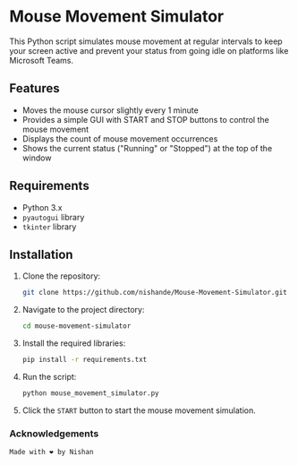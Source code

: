 # Mouse Movement Simulator

This Python script simulates mouse movement at regular intervals to keep your screen active and prevent your status from going idle on platforms like Microsoft Teams.

## Features

- Moves the mouse cursor slightly every 1 minute
- Provides a simple GUI with START and STOP buttons to control the mouse movement
- Displays the count of mouse movement occurrences
- Shows the current status ("Running" or "Stopped") at the top of the window

## Requirements

- Python 3.x
- `pyautogui` library
- `tkinter` library

## Installation

1. Clone the repository:
   ```bash
   git clone https://github.com/nishande/Mouse-Movement-Simulator.git
    ```
2. Navigate to the project directory:

    ```bash
    cd mouse-movement-simulator
    ```
3. Install the required libraries:

    ```bash
    pip install -r requirements.txt
    ```
4. Run the script:

    ```bash 
    python mouse_movement_simulator.py
    ```
5. Click the `START` button to start the mouse movement simulation.

### Acknowledgements
    Made with ❤️ by Nishan